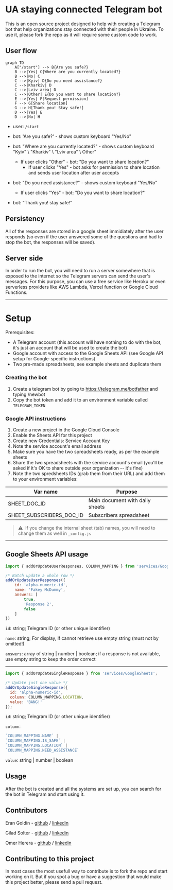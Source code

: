 # UA staying connected Telegram bot
This is an open source project designed to help with creating a Telegram bot that help organizations stay connected with their people in Ukraine.
To use it, please fork the repo as it will require some custom code to work.
## User flow

```mermaid
graph TD
    A["/start"] --> B{Are you safe?}
    B -->|Yes| C{Where are you currently located?}
    B -->|No| C
    C -->|Kyiv| D{Do you need assistance?}
    C -->|Kharkiv| D
    C -->|Lviv area| D
    C -->|Other| E{Do you want to share location?}
    E -->|Yes| F[Request permission]
    F --> G[Share location]
    G --> H[Thank you! Stay safe!]
    D -->|Yes| E
    D -->|No| H
```

- user: `/start`

- bot: 'Are you safe?' - shows custom keyboard "Yes/No"

- bot: "Where are you currently located?" - shows custom keyboard "Kyiv" \ "Kharkiv" \ "Lviv area" \ Other"
    - If user clicks "Other" - bot: "Do you want to share location?"
        - If user clicks "Yes" - bot asks for permission to share location and sends user location after user accepts

- bot: "Do you need assistance?" - shows custom keyboard "Yes/No"
    - If user clicks "Yes" - bot: "Do you want to share location?"

- bot: "Thank you! stay safe!"

## Persistency
All of the responses are stored in a google sheet immidiately after the user responds (so even if the user answered some of the questions and had to stop the bot, the responses will be saved).

## Server side
In order to run the bot, you will need to run a server somewhere that is exposed to the internet so the Telegram servers can send the user's messages.
For this purpose, you can use a free service like Heroku or even serverless providers like AWS Lambda, Vercel function or Google Cloud Functions.

---

# Setup

Prerequisites:
- A Telegram account (this account will have nothing to do with the bot, it's just an account that will be used to create the bot)
- Google account with access to the Google Sheets API (see Google API setup for Google-specific instructions)
- Two pre-made spreadsheets, see example sheets and duplicate them

### Creating the bot
1. Create a telegram bot by going to https://telegram.me/botfather and typing /newbot
2. Copy the bot token and add it to an environment variable called `TELEGRAM_TOKEN`

### Google API instructions
1. Create a new project in the Google Cloud Console
2. Enable the Sheets API for this project
3. Create new Credentials: Service Account Key
4. Note the service account's email address
5. Make sure you have the two spreadsheets ready, as per the example sheets
6. Share the two spreadsheets with the service account's email (you'll be asked if it's OK to share outside your organization -- it's fine)
7. Note the two spredsheets IDs (grab them from their URL) and add them to your environment variables:

| Var name                 | Purpose                         |
|--------------------------|---------------------------------|
| SHEET_DOC_ID             | Main document with daily sheets |
| SHEET_SUBSCRIBERS_DOC_ID | Subscribers spreadsheet         |


> ⚠️&nbsp;&nbsp;If you change the internal sheet (tab) names, you will need to change them as well in `_config.js`

----
## Google Sheets API usage
```javascript
import { addOrUpdateUserResponses, COLUMN_MAPPING } from 'services/GoogleSheets';

/* Batch update a whole row */
addOrUpdateUserResponses({ 
    id: 'alpha-numeric-id',  
    name: 'Fakey McDummy', 
    answers: [
        true, 
        'Response 2', 
        false
    ] 
})
```

`id`: string; Telegram ID (or other unique identifier)

`name`: string; For display, if cannot retrieve use empty string (must not by omitted!)

`answers`: array of string | number | boolean; if a response is not available, use empty string to keep the order correct

---

```javascript
import { addOrUpdateSingleResponse } from 'services/GoogleSheets';

/* Update just one value */
addOrUpdateSingleResponse({
  id: 'alpha-numeric-id',
  column: COLUMN_MAPPING.LOCATION,
  value: 'BANG!'
});
```

`id`: string; Telegram ID (or other unique identifier)

`column`:
```javascript
`COLUMN_MAPPING.NAME` | 
`COLUMN_MAPPING.IS_SAFE` | 
`COLUMN_MAPPING.LOCATION` | 
`COLUMN_MAPPING.NEED_ASSISTANCE`
```

`value`: string | number | boolean


## Usage
After the bot is created and all the systems are set up, you can search for the bot in Telegram and start using it.


## Contributors
Eran Goldin - [github](https://github.com/erango) / [linkedin](https://www.linkedin.com/in/eran-goldin-4463602b/)

Gilad Solter - [github](https://github.com/gilad-solter) / [linkedin](https://www.linkedin.com/in/gilad-solter-566328102/)

Omer Herera - [github](https://github.com/OmerHerera) / [linkedin](https://www.linkedin.com/in/omer-herera-15846a6/)

## Contributing to this project
In most cases the most usefull way to contribute is to fork the repo and start working on it.
But if you spot a bug or have a suggestion that would make this project better, please send a pull request.